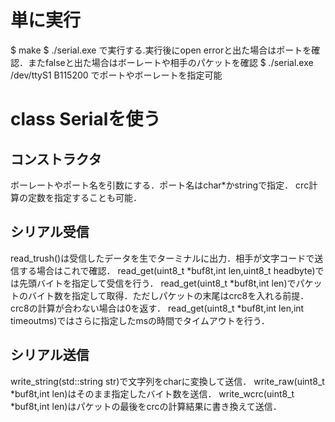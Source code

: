 # 単に実行
 $ make
 $ ./serial.exe で実行する.実行後にopen errorと出た場合はポートを確認．またfalseと出た場合はボーレートや相手のパケットを確認
 $ ./serial.exe /dev/ttyS1 B115200 でポートやボーレートを指定可能

# class Serialを使う
## コンストラクタ
 ボーレートやポート名を引数にする．ポート名はchar*かstringで指定．
 crc計算の定数を指定することも可能．
## シリアル受信
 read_trush()は受信したデータを生でターミナルに出力．相手が文字コードで送信する場合はこれで確認．
 read_get(uint8_t *buf8t,int len,uint8_t headbyte)では先頭バイトを指定して受信を行う．
 read_get(uint8_t *buf8t,int len)でパケットのバイト数を指定して取得．ただしパケットの末尾はcrc8を入れる前提．crc8の計算が合わない場合は0を返す．
 read_get(uint8_t *buf8t,int len,int timeoutms)ではさらに指定したmsの時間でタイムアウトを行う．
## シリアル送信 
 write_string(std::string str)で文字列をcharに変換して送信．
 write_raw(uint8_t *buf8t,int len)はそのまま指定したバイト数を送信．
 write_wcrc(uint8_t *buf8t,int len)はパケットの最後をcrcの計算結果に書き換えて送信．